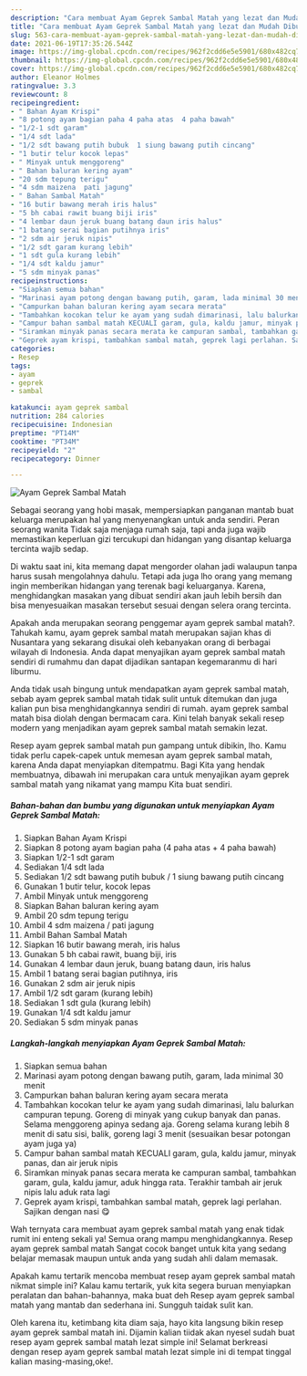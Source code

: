 ```yaml
---
description: "Cara membuat Ayam Geprek Sambal Matah yang lezat dan Mudah Dibuat"
title: "Cara membuat Ayam Geprek Sambal Matah yang lezat dan Mudah Dibuat"
slug: 563-cara-membuat-ayam-geprek-sambal-matah-yang-lezat-dan-mudah-dibuat
date: 2021-06-19T17:35:26.544Z
image: https://img-global.cpcdn.com/recipes/962f2cdd6e5e5901/680x482cq70/ayam-geprek-sambal-matah-foto-resep-utama.jpg
thumbnail: https://img-global.cpcdn.com/recipes/962f2cdd6e5e5901/680x482cq70/ayam-geprek-sambal-matah-foto-resep-utama.jpg
cover: https://img-global.cpcdn.com/recipes/962f2cdd6e5e5901/680x482cq70/ayam-geprek-sambal-matah-foto-resep-utama.jpg
author: Eleanor Holmes
ratingvalue: 3.3
reviewcount: 8
recipeingredient:
- " Bahan Ayam Krispi"
- "8 potong ayam bagian paha 4 paha atas  4 paha bawah"
- "1/2-1 sdt garam"
- "1/4 sdt lada"
- "1/2 sdt bawang putih bubuk  1 siung bawang putih cincang"
- "1 butir telur kocok lepas"
- " Minyak untuk menggoreng"
- " Bahan baluran kering ayam"
- "20 sdm tepung terigu"
- "4 sdm maizena  pati jagung"
- " Bahan Sambal Matah"
- "16 butir bawang merah iris halus"
- "5 bh cabai rawit buang biji iris"
- "4 lembar daun jeruk buang batang daun iris halus"
- "1 batang serai bagian putihnya iris"
- "2 sdm air jeruk nipis"
- "1/2 sdt garam kurang lebih"
- "1 sdt gula kurang lebih"
- "1/4 sdt kaldu jamur"
- "5 sdm minyak panas"
recipeinstructions:
- "Siapkan semua bahan"
- "Marinasi ayam potong dengan bawang putih, garam, lada minimal 30 menit"
- "Campurkan bahan baluran kering ayam secara merata"
- "Tambahkan kocokan telur ke ayam yang sudah dimarinasi, lalu balurkan campuran tepung. Goreng di minyak yang cukup banyak dan panas. Selama menggoreng apinya sedang aja. Goreng selama kurang lebih 8 menit di satu sisi, balik, goreng lagi 3 menit (sesuaikan besar potongan ayam juga ya)"
- "Campur bahan sambal matah KECUALI garam, gula, kaldu jamur, minyak panas, dan air jeruk nipis"
- "Siramkan minyak panas secara merata ke campuran sambal, tambahkan garam, gula, kaldu jamur, aduk hingga rata. Terakhir tambah air jeruk nipis lalu aduk rata lagi"
- "Geprek ayam krispi, tambahkan sambal matah, geprek lagi perlahan. Sajikan dengan nasi 😋"
categories:
- Resep
tags:
- ayam
- geprek
- sambal

katakunci: ayam geprek sambal 
nutrition: 284 calories
recipecuisine: Indonesian
preptime: "PT14M"
cooktime: "PT34M"
recipeyield: "2"
recipecategory: Dinner

---
```



![Ayam Geprek Sambal Matah](https://img-global.cpcdn.com/recipes/962f2cdd6e5e5901/680x482cq70/ayam-geprek-sambal-matah-foto-resep-utama.jpg)

Sebagai seorang yang hobi masak, mempersiapkan panganan mantab buat keluarga merupakan hal yang menyenangkan untuk anda sendiri. Peran seorang  wanita Tidak saja menjaga rumah saja, tapi anda juga wajib memastikan keperluan gizi tercukupi dan hidangan yang disantap keluarga tercinta wajib sedap.

Di waktu  saat ini, kita memang dapat mengorder olahan jadi walaupun tanpa harus susah mengolahnya dahulu. Tetapi ada juga lho orang yang memang ingin memberikan hidangan yang terenak bagi keluarganya. Karena, menghidangkan masakan yang dibuat sendiri akan jauh lebih bersih dan bisa menyesuaikan masakan tersebut sesuai dengan selera orang tercinta. 



Apakah anda merupakan seorang penggemar ayam geprek sambal matah?. Tahukah kamu, ayam geprek sambal matah merupakan sajian khas di Nusantara yang sekarang disukai oleh kebanyakan orang di berbagai wilayah di Indonesia. Anda dapat menyajikan ayam geprek sambal matah sendiri di rumahmu dan dapat dijadikan santapan kegemaranmu di hari liburmu.

Anda tidak usah bingung untuk mendapatkan ayam geprek sambal matah, sebab ayam geprek sambal matah tidak sulit untuk ditemukan dan juga kalian pun bisa menghidangkannya sendiri di rumah. ayam geprek sambal matah bisa diolah dengan bermacam cara. Kini telah banyak sekali resep modern yang menjadikan ayam geprek sambal matah semakin lezat.

Resep ayam geprek sambal matah pun gampang untuk dibikin, lho. Kamu tidak perlu capek-capek untuk memesan ayam geprek sambal matah, karena Anda dapat menyiapkan ditempatmu. Bagi Kita yang hendak membuatnya, dibawah ini merupakan cara untuk menyajikan ayam geprek sambal matah yang nikamat yang mampu Kita buat sendiri.

<!--inarticleads1-->

##### Bahan-bahan dan bumbu yang digunakan untuk menyiapkan Ayam Geprek Sambal Matah:

1. Siapkan  Bahan Ayam Krispi
1. Siapkan 8 potong ayam bagian paha (4 paha atas + 4 paha bawah)
1. Siapkan 1/2-1 sdt garam
1. Sediakan 1/4 sdt lada
1. Sediakan 1/2 sdt bawang putih bubuk / 1 siung bawang putih cincang
1. Gunakan 1 butir telur, kocok lepas
1. Ambil  Minyak untuk menggoreng
1. Siapkan  Bahan baluran kering ayam
1. Ambil 20 sdm tepung terigu
1. Ambil 4 sdm maizena / pati jagung
1. Ambil  Bahan Sambal Matah
1. Siapkan 16 butir bawang merah, iris halus
1. Gunakan 5 bh cabai rawit, buang biji, iris
1. Gunakan 4 lembar daun jeruk, buang batang daun, iris halus
1. Ambil 1 batang serai bagian putihnya, iris
1. Gunakan 2 sdm air jeruk nipis
1. Ambil 1/2 sdt garam (kurang lebih)
1. Sediakan 1 sdt gula (kurang lebih)
1. Gunakan 1/4 sdt kaldu jamur
1. Sediakan 5 sdm minyak panas




<!--inarticleads2-->

##### Langkah-langkah menyiapkan Ayam Geprek Sambal Matah:

1. Siapkan semua bahan
1. Marinasi ayam potong dengan bawang putih, garam, lada minimal 30 menit
1. Campurkan bahan baluran kering ayam secara merata
1. Tambahkan kocokan telur ke ayam yang sudah dimarinasi, lalu balurkan campuran tepung. Goreng di minyak yang cukup banyak dan panas. Selama menggoreng apinya sedang aja. Goreng selama kurang lebih 8 menit di satu sisi, balik, goreng lagi 3 menit (sesuaikan besar potongan ayam juga ya)
1. Campur bahan sambal matah KECUALI garam, gula, kaldu jamur, minyak panas, dan air jeruk nipis
1. Siramkan minyak panas secara merata ke campuran sambal, tambahkan garam, gula, kaldu jamur, aduk hingga rata. Terakhir tambah air jeruk nipis lalu aduk rata lagi
1. Geprek ayam krispi, tambahkan sambal matah, geprek lagi perlahan. Sajikan dengan nasi 😋




Wah ternyata cara membuat ayam geprek sambal matah yang enak tidak rumit ini enteng sekali ya! Semua orang mampu menghidangkannya. Resep ayam geprek sambal matah Sangat cocok banget untuk kita yang sedang belajar memasak maupun untuk anda yang sudah ahli dalam memasak.

Apakah kamu tertarik mencoba membuat resep ayam geprek sambal matah nikmat simple ini? Kalau kamu tertarik, yuk kita segera buruan menyiapkan peralatan dan bahan-bahannya, maka buat deh Resep ayam geprek sambal matah yang mantab dan sederhana ini. Sungguh taidak sulit kan. 

Oleh karena itu, ketimbang kita diam saja, hayo kita langsung bikin resep ayam geprek sambal matah ini. Dijamin kalian tiidak akan nyesel sudah buat resep ayam geprek sambal matah lezat simple ini! Selamat berkreasi dengan resep ayam geprek sambal matah lezat simple ini di tempat tinggal kalian masing-masing,oke!.

